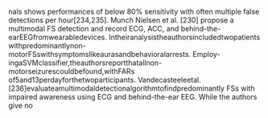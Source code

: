 nals shows performances of below 80% sensitivity with often multiple false detections per
hour[234,235].
Munch Nielsen et al. [230] propose a multimodal FS detection and record ECG, ACC, and
behind-the-earEEGfromwearabledevices. Intheiranalysistheauthorsincludedtwopatients
withpredominantlynon-motorFSswithsymptomslikeaurasandbehavioralarrests. Employ-
ingaSVMclassifier,theauthorsreportthatallnon-motorseizurescouldbefound,withFARs
of5and13perdayforthetwoparticipants.
Vandecasteeleetal.[236]evaluateamultimodaldetectionalgorithmtofindpredominantly
FSs with impaired awareness using ECG and behind-the-ear EEG. While the authors give no